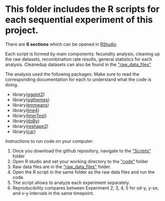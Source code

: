 # This folder includes the R scripts for each sequential experiment  of this project.

There are **6 sections** which can be opened in [RStudio](https://rstudio.com/) 

Each script is formed by main components: fecundity analysis, cleaning up the raw datasets, recombination rate results, general statistics for each analysis. Cleanedup datasets can also be found in the ["raw_data_files"](https://github.com/StevisonLab/Peak-Plasticity-Project/tree/master/raw_data_files)

The analysis used the following packages. Make sure to read the corresponding documentation for each to understand what the code is doing.
- library([ggplot2](https://ggplot2.tidyverse.org/))
- library([ggthemes](https://cran.r-project.org/web/packages/ggthemes/ggthemes.pdf))
- library([emmeans](https://cran.r-project.org/web/packages/emmeans/index.html))
- library([lme4](https://cran.r-project.org/web/packages/lme4/lme4.pdf))
- library([lmerTest](https://cran.r-project.org/web/packages/lmerTest/index.html))
- library([doBy](https://cran.r-project.org/web/packages/doBy/doBy.pdf))
- library([reshape2](https://cran.r-project.org/web/packages/reshape2/reshape2.pdf))
- library([car](https://cran.r-project.org/web/packages/car/car.pdf))

Instructions to run code on your computer:
1. Once you download the github repository, navigate to the ["Scripts"](https://github.com/StevisonLab/Peak-Plasticity-Project/tree/master/Scripts) folder
2. Open R studio and set your working directory to the ["code"](https://github.com/StevisonLab/Peak-Plasticity-Project/tree/master/Scripts) folder
3. Raw data files are in the ["raw_data_files"](https://github.com/StevisonLab/Peak-Plasticity-Project/tree/master/raw_data_files) folder.
4. Open the R script in the same folder as the raw data files and run the code.
5. The script allows to analyze each experiment separately. 
6. Reproducibility compares between Experiment 2, 3, 4, 5 for sd-y, y-se, and v-y intervals in the same timepoint. 
